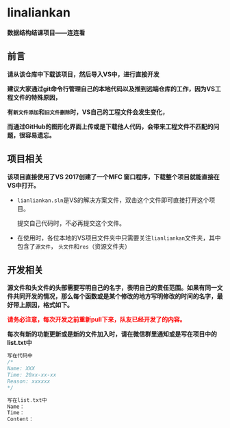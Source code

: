 # linaliankan
**数据结构结课项目——连连看**



## 前言

**请从该仓库中下载该项目，然后导入VS中，进行直接开发**

**建议大家通过git命令行管理自己的本地代码以及推到远端仓库的工作，因为VS工程文件的特殊原因，**

**有`新文件添加`和`旧文件删除`时，VS自己的工程文件会发生变化，**

**而通过GitHub的图形化界面上传或是下载他人代码，会带来工程文件不匹配的问题，很容易遗忘。**



## 项目相关

**该项目直接使用了VS 2017创建了一个MFC 窗口程序，下载整个项目就能直接在VS中打开。**

- `lianliankan.sln`是VS的解决方案文件，双击这个文件即可直接打开这个项目。

  提交自己代码时，不必再提交这个文件。

- 在使用时，各位本地的VS项目文件夹中只需要关注`lianliankan`文件夹，其中包含了`源文件`， `头文件`和`res`（资源文件夹）



## 开发相关

**源文件和头文件的头部需要写明自己的名字，表明自己的责任范围。如果有同一文件共同开发的情况，那么每个函数或是某个修改的地方写明修改的时间的名字，最好带上原因，格式如下。**

**<font color = "FF0000">请务必注意，每次开发之前重新pull下来，队友已经开发了的内容。</font>**

**每次有新的功能更新或是新的文件加入时，请在微信群里通知或是写在项目中的list.txt中**

```cpp
写在代码中
/*
Name: XXX
Time: 20xx-xx-xx
Reason: xxxxxx
*/

写在list.txt中
Name：
Time：
Content：
```




